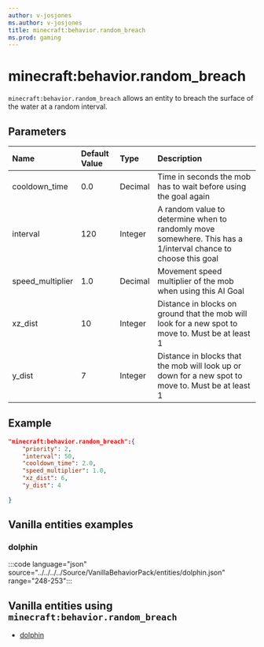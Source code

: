 ```yaml
---
author: v-josjones
ms.author: v-josjones
title: minecraft:behavior.random_breach
ms.prod: gaming
---
```


# minecraft:behavior.random_breach

`minecraft:behavior.random_breach` allows an entity to breach the surface of the water at a random interval.

## Parameters

|Name |Default Value  |Type  |Description  |
|:----------|:----------|:----------|:----------|
|cooldown_time| 0.0| Decimal| Time in seconds the mob has to wait before using the goal again |
|interval| 120| Integer| A random value to determine when to randomly move somewhere. This has a 1/interval chance to choose this goal |
|speed_multiplier| 1.0| Decimal| Movement speed multiplier of the mob when using this AI Goal |
|xz_dist| 10| Integer| Distance in blocks on ground that the mob will look for a new spot to move to. Must be at least 1 |
| y_dist| 7| Integer| Distance in blocks that the mob will look up or down for a new spot to move to. Must be at least 1 |

## Example

```json
"minecraft:behavior.random_breach":{
    "priority": 2,
    "interval": 50,
    "cooldown_time": 2.0,
    "speed_multiplier": 1.0,
    "xz_dist": 6,
    "y_dist": 4
        
}
```

## Vanilla entities examples

### dolphin

:::code language="json" source="../../../../Source/VanillaBehaviorPack/entities/dolphin.json" range="248-253":::

## Vanilla entities using `minecraft:behavior.random_breach`

- [dolphin](../../../../Source/VanillaBehaviorPack_Snippets/entities/dolphin.md)
